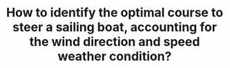 ---
id: question-022
title: How to identify the optimal course to steer a sailing boat, accounting
  for the wind direction and speed weather condition?
application: in-game strategy and decision making
dataTypes:
  - categorical-ordinal
questionType: descriptive
dataExpertises: []
dataMethods:
  - clustering
  - classification
themes:
  - sports-science
  - performance-analysis
taskSolvers:
  - analyse-playing-strategies
experts:
  - Paul Wu
  - Richi Nayak
references:
  - https://towardsdatascience.com/how-to-build-an-autonomous-sailboat-using-machine-learning-d112e33ca9e0
  - https://research.utwente.nl/files/28105597/Improving_Decision_Making_in_Ocean_Race_Sailing_using_Sensor_Data.pdf
---